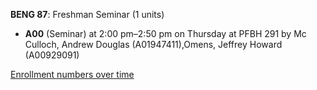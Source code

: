 **BENG 87**: Freshman Seminar (1 units)

- **A00** (Seminar) at 2:00 pm–2:50 pm on Thursday at PFBH 291 by Mc Culloch, Andrew Douglas (A01947411),Omens, Jeffrey Howard (A00929091)

[Enrollment numbers over time](./BENG87.tsv)
